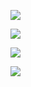 ![](https://gitcode.net/GaloisField/WORKFLOWS4COMPANY/-/raw/master/resources/pic/common/夜班店长工作流程-新版_01.png)

![](https://gitcode.net/GaloisField/WORKFLOWS4COMPANY/-/raw/master/resources/pic/common/夜班店长工作流程-新版_02.png)

![](https://gitcode.net/GaloisField/WORKFLOWS4COMPANY/-/raw/master/resources/pic/common/夜班店长工作流程-新版_03.png)

![](https://gitcode.net/GaloisField/WORKFLOWS4COMPANY/-/raw/master/resources/pic/common/夜班店长工作流程-新版_04.png)